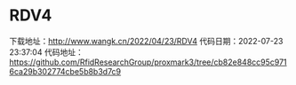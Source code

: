 # RDV4
下载地址：http://www.wangk.cn/2022/04/23/RDV4
代码日期：2022-07-23 23:37:04
代码地址：https://github.com/RfidResearchGroup/proxmark3/tree/cb82e848cc95c9716ca29b302774cbe5b8b3d7c9
